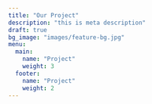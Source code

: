 ```yaml
---
title: "Our Project"
description: "this is meta description"
draft: true
bg_image: "images/feature-bg.jpg"
menu:
  main:
    name: "Project"
    weight: 3
  footer:
    name: "Project"
    weight: 2
---
```

